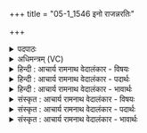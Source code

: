 +++
title = "05-1_1546 इनो राजन्नरतिः"

+++
<details><summary>पदपाठः</summary>

इ꣣नः꣢। रा꣣जन्। अरतिः꣢। स꣡मि꣢꣯द्धः। सम्। इ꣣द्धः। रौ꣡द्रः꣢꣯। द꣡क्षा꣢꣯य। सु꣣षु꣢मान्। अ꣣दर्शि। चिकि꣢त्। वि। भा꣣ति। भासा꣢। बृ꣣हता꣢। अ꣡सि꣢꣯क्नीम्। ए꣣ति। रु꣡श꣢꣯तीम्। अ꣣पा꣡ज꣢न्। अ꣣प। अ꣡ज꣢꣯न्। १५४६।
</details>

<details><summary>अधिमन्त्रम् (VC)</summary>

- अग्निः
- त्रित आप्त्यः
- त्रिष्टुप्
- धैवतः
</details>

<details><summary>हिन्दी : आचार्य रामनाथ वेदालंकार - विषयः</summary>

प्रथम ऋचा में परमात्मा का कर्तृत्व वर्णित है।
</details>

<details><summary>हिन्दी : आचार्य रामनाथ वेदालंकार - पदार्थः</summary>

पदार्थान्वय -  हे (राजन्) विश्व के राजा,सर्वान्तर्यामी परमात्मन् ! आप (इनः) सबके स्वामी, (अरतिः) सर्वव्यापक और (समिद्धः) स्वतः प्रकाशमान हो। आगे परोक्षरूप में कहते हैं—(रौद्रः) दुष्टों के लिए भयंकर, (सुषुमान्) सज्जनों के लिए रसमय वह परमात्मा (दक्षाय) बलप्राप्ति के लिए (अदर्शि) साक्षात्कार किया जाता है। (चिकित्) सर्वज्ञ वह (बृहता) महान् (भासा) दीप्ति से (विभाति) भासित होता है। (रुशतीम्) चमकीली उषा को (अपाजन्) व्यतीत कराता हुआ (असिक्नीम्) काली रात्रि को (एति) प्राप्त करता है। इसी प्रकार काली रात्रि को व्यतीत कराता हुआ चमकीली उषा को प्राप्त करता है,यह भी सूचित होता है। अभिप्राय यह है कि सारा दिन-रात्रि आदि का प्रपञ्च उसी का किया हुआ है ॥१॥
</details>

<details><summary>हिन्दी : आचार्य रामनाथ वेदालंकार - भावार्थः</summary>

भावार्थ -  दिन,रात,पक्ष,मास,ऋतुएँ,उत्तरायण,दक्षिणायन,वर्ष इत्यादि सारा ही काल-विभाग और जल,स्थल,आकाश,चाँद,सूर्य,तारे इत्यादि सारा देश-विभाग परमेश्वर का ही किया हुआ है,जिसमें वह सम्राट् होकर सब व्यवस्था कर रहा है ॥१॥
</details>

<details><summary>संस्कृत : आचार्य रामनाथ वेदालंकार - विषयः</summary>

तत्रादौ परमात्मनः कर्तृत्वं वर्णयति।
</details>

<details><summary>संस्कृत : आचार्य रामनाथ वेदालंकार - पदार्थः</summary>

पदार्थान्वय -  हे (राजन्) विश्वसम्राट् सर्वान्तर्यामिन् परमात्मन् ! त्वम् (इनः) सर्वेश्वरः (अरतिः) सर्वव्यापकः।[ऋ गतौ धातोः ‘अर्तेश्च’। उ० ५।७ इति ऊतिप्रत्ययः।] (समिद्धः) स्वतःप्रकाशश्च असि। अथ परोक्षकृतमाह—(रौद्रः) दुष्टानां भयंकरः, (सुषुमान्) सज्जनेभ्यो रसवान् सः।[शोभनं सवनं सुषुः तद्वान्।] (दक्षाय बलप्राप्त्यर्थम् (अदर्शि) दृश्यते। (चिकित्) सर्वज्ञः सः (बृहता) महत्या (भासा) दीप्त्या (विभाति) भासते। (रुशतीम्) रोचमानाम् उषसम् (अपाजन्) अपगमयन् (असिक्नीम्) असितां रात्रिम्।[असिक्नी इति रात्रिनाम। निघं० १।७।] (एति) प्राप्नोति। तथैव असिक्नीं रात्रिम् अपाजन् रुशतीम् उषसम् एतीति व्यज्यते,तत्कृत एव सर्वोऽपि दिवसरात्र्यादिप्रपञ्च इति भावः ॥१॥
</details>

<details><summary>संस्कृत : आचार्य रामनाथ वेदालंकार - भावार्थः</summary>

भावार्थ -  अहोरात्राः पक्षा मासा ऋतव उत्तरायणं दक्षिणायनं संवत्सर इत्यादिकः सर्वोऽपि कालविभागो जलं स्थलमाकाशश्चन्द्रः सूर्यस्तारका इत्यादिकश्च सकलोऽपि देशविभागः परमेश्वरकृत एव यत्र स सम्राड् भूत्वा सर्वं व्यवस्थापयति ॥१॥
</details>